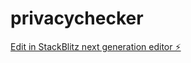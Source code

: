 # privacychecker

[Edit in StackBlitz next generation editor ⚡️](https://stackblitz.com/~/github.com/funkzig/privacychecker)